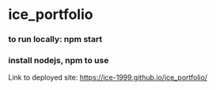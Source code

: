 # ice_portfolio

### to run locally: npm start

### install nodejs, npm to use

Link to deployed site: https://ice-1999.github.io/ice_portfolio/

